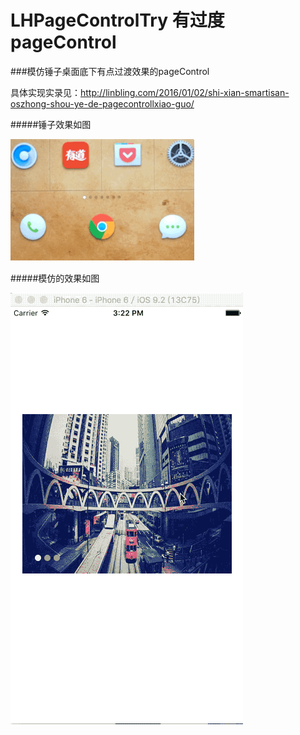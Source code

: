 # LHPageControlTry 有过度pageControl
###模仿锤子桌面底下有点过渡效果的pageControl

具体实现实录见：http://linbling.com/2016/01/02/shi-xian-smartisan-oszhong-shou-ye-de-pagecontrollxiao-guo/

#####锤子效果如图

![](https://github.com/LinBling/LHPageControlTry/blob/master/2014-11-10-22_03_58.gif)

#####模仿的效果如图

![](https://github.com/LinBling/LHPageControlTry/blob/master/2015-12-30%2015_26_22.gif)
